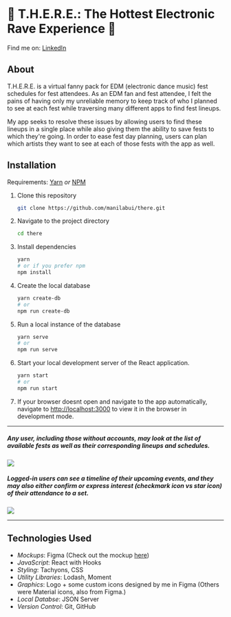 # :dancer: T.H.E.R.E.: The Hottest Electronic Rave Experience :man_dancing:

Find me on: [LinkedIn](https://www.linkedin.com/in/manilabui/)

<!-- [Portfolio](www.manilabui.com)|[LinkedIn](https://www.linkedin.com/in/manilabui/) -->

## About

T.H.E.R.E. is a virtual fanny pack for EDM (electronic dance music) fest schedules for fest attendees. As an EDM fan and fest attendee, I felt the pains of having only my unreliable memory to keep track of who I planned to see at each fest while traversing many different apps to find fest lineups.

My app seeks to resolve these issues by allowing users to find these lineups in a single place while also giving them the ability to save fests to which they're going. In order to ease fest day planning, users can plan which artists they want to see at each of those fests with the app as well.

## Installation

Requirements: [Yarn](https://yarnpkg.com/) _or_ [NPM](https://www.npmjs.com/get-npm)

1. Clone this repository
   ```sh
   git clone https://github.com/manilabui/there.git
   ```
1. Navigate to the project directory
   ```sh
   cd there
   ```
1. Install dependencies
   ```sh
   yarn
   # or if you prefer npm
   npm install
   ```
1. Create the local database
   ```sh
   yarn create-db
   # or
   npm run create-db
   ```
1. Run a local instance of the database
   ```sh
   yarn serve
   # or
   npm run serve
   ```
1. Start your local development server of the React application.
   ```sh
   yarn start
   # or
   npm run start
   ```
1. If your browser doesnt open and navigate to the app automatically, navigate to [http://localhost:3000](http://localhost:3000) to view it in the browser in development mode.

---

##### Any user, including those without accounts, may look at the list of available fests as well as their corresponding lineups and schedules.

![](src/assets/there_loggedOutUser.gif)

##### Logged-in users can see a timeline of their upcoming events, and they may also either confirm or express interest (checkmark icon vs star icon) of their attendance to a set.

![](src/assets/there_loggedInUser.gif)

---

## Technologies Used

- _Mockups_: Figma (Check out the mockup [here](https://www.figma.com/file/9VNwMnHPQYdneR0sDGsgWy/T.H.E.R.E.?node-id=4%3A2))
- _JavaScript_: React with Hooks
- _Styling_: Tachyons, CSS
- _Utility Libraries_: Lodash, Moment
- _Graphics_: Logo + some custom icons designed by me in Figma (Others were Material icons, also from Figma.)
- _Local Databse_: JSON Server
- _Version Control_: Git, GitHub
